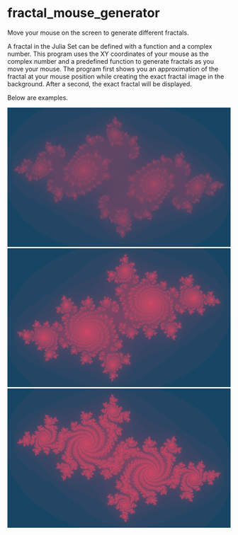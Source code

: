 # fractal_mouse_generator
Move your mouse on the screen to generate different fractals.

A fractal in the Julia Set can be defined with a function and a complex number. This program uses the XY coordinates of your mouse as the complex number and a predefined function to generate fractals as you move your mouse.
The program first shows you an approximation of the fractal at your mouse position while creating the exact fractal image in the background. After a second, the exact fractal will be displayed.

Below are examples.

![Example1](https://github.com/mattBoros/fractal_mouse_generator/blob/master/Examples/100_300.png?raw=true)
![Example2](https://github.com/mattBoros/fractal_mouse_generator/blob/master/Examples/150_150.png?raw=true)
![Example3](https://github.com/mattBoros/fractal_mouse_generator/blob/master/Examples/150_350.png?raw=true)
